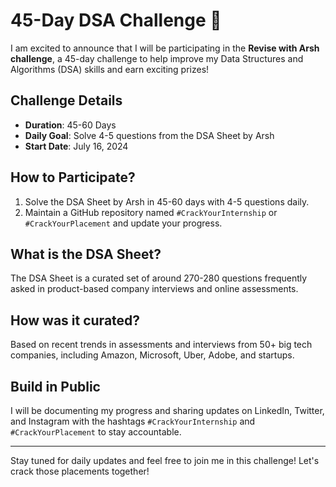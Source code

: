# 45-Day DSA Challenge 🚀

I am excited to announce that I will be participating in the **Revise with Arsh challenge**, a 45-day challenge to help improve my Data Structures and Algorithms (DSA) skills and earn exciting prizes!

## Challenge Details

- **Duration**: 45-60 Days
- **Daily Goal**: Solve 4-5 questions from the DSA Sheet by Arsh
- **Start Date**: July 16, 2024

## How to Participate?

1. Solve the DSA Sheet by Arsh in 45-60 days with 4-5 questions daily.
2. Maintain a GitHub repository named `#CrackYourInternship` or `#CrackYourPlacement` and update your progress.

## What is the DSA Sheet?

The DSA Sheet is a curated set of around 270-280 questions frequently asked in product-based company interviews and online assessments.

## How was it curated?

Based on recent trends in assessments and interviews from 50+ big tech companies, including Amazon, Microsoft, Uber, Adobe, and startups.

## Build in Public

I will be documenting my progress and sharing updates on LinkedIn, Twitter, and Instagram with the hashtags `#CrackYourInternship` and `#CrackYourPlacement` to stay accountable.

---

Stay tuned for daily updates and feel free to join me in this challenge! Let's crack those placements together!
